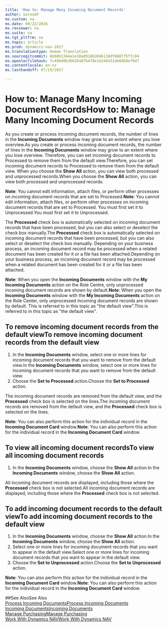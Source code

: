 ```yaml
---
title: 'How to: Manage Many Incoming Document Records'
author: SorenGP
ms.custom: na
ms.date: 09/22/2016
ms.reviewer: na
ms.suite: na
ms.tgt_pltfrm: na
ms.topic: article
ms.prod: dynamics-nav-2017
ms.translationtype: Human Translation
ms.sourcegitcommit: 6b60b1344a1e18ad91863046110df880f75f7c04
ms.openlocfilehash: fc496d0b36620a87b478e16246431de04b8ef9d7
ms.contentlocale: en-nz
ms.lasthandoff: 07/19/2017

---
```


# <a name="how-to-manage-many-incoming-document-records"></a><span data-ttu-id="f1088-102">How to: Manage Many Incoming Document Records</span><span class="sxs-lookup"><span data-stu-id="f1088-102">How to: Manage Many Incoming Document Records</span></span>
<span data-ttu-id="f1088-103">As you create or process incoming document records, the number of lines in the **Incoming Documents** window may grow to an extent where you lose overview.</span><span class="sxs-lookup"><span data-stu-id="f1088-103">As you create or process incoming document records, the number of lines in the **Incoming Documents** window may grow to an extent where you lose overview.</span></span> <span data-ttu-id="f1088-104">Therefore, you can set incoming document records to Processed to remove them from the default view.</span><span class="sxs-lookup"><span data-stu-id="f1088-104">Therefore, you can set incoming document records to Processed to remove them from the default view.</span></span> <span data-ttu-id="f1088-105">When you choose the **Show All** action, you can view both processed and unprocessed records.</span><span class="sxs-lookup"><span data-stu-id="f1088-105">When you choose the **Show All** action, you can view both processed and unprocessed records.</span></span>

<span data-ttu-id="f1088-106">**Note**: You cannot edit information, attach files, or perform other processes on incoming document records that are set to Processed.</span><span class="sxs-lookup"><span data-stu-id="f1088-106">**Note**: You cannot edit information, attach files, or perform other processes on incoming document records that are set to Processed.</span></span> <span data-ttu-id="f1088-107">You must first set it to Unprocessed.</span><span class="sxs-lookup"><span data-stu-id="f1088-107">You must first set it to Unprocessed.</span></span>

<span data-ttu-id="f1088-108">The **Processed** check box is automatically selected on incoming document records that have been processed, but you can also select or deselect the check box manually.</span><span class="sxs-lookup"><span data-stu-id="f1088-108">The **Processed** check box is automatically selected on incoming document records that have been processed, but you can also select or deselect the check box manually.</span></span> <span data-ttu-id="f1088-109">Depending on your business process, an incoming document record may be processed when a related document has been created for it or a file has been attached.</span><span class="sxs-lookup"><span data-stu-id="f1088-109">Depending on your business process, an incoming document record may be processed when a related document has been created for it or a file has been attached.</span></span>

<span data-ttu-id="f1088-110">**Note**: When you open the **Incoming Documents** window with the **My Incoming Documents** action on the Role Centre, only unprocessed incoming document records are shown by default.</span><span class="sxs-lookup"><span data-stu-id="f1088-110">**Note**: When you open the **Incoming Documents** window with the **My Incoming Documents** action on the Role Center, only unprocessed incoming document records are shown by default.</span></span> <span data-ttu-id="f1088-111">This is referred to in this topic as "the default view".</span><span class="sxs-lookup"><span data-stu-id="f1088-111">This is referred to in this topic as "the default view".</span></span>

## <a name="to-remove-incoming-document-records-from-the-default-view"></a><span data-ttu-id="f1088-112">To remove incoming document records from the default view</span><span class="sxs-lookup"><span data-stu-id="f1088-112">To remove incoming document records from the default view</span></span>
1. <span data-ttu-id="f1088-113">In the **Incoming Documents** window, select one or more lines for incoming document records that you want to remove from the default view.</span><span class="sxs-lookup"><span data-stu-id="f1088-113">In the **Incoming Documents** window, select one or more lines for incoming document records that you want to remove from the default view.</span></span>
2. <span data-ttu-id="f1088-114">Choose the **Set to Processed** action.</span><span class="sxs-lookup"><span data-stu-id="f1088-114">Choose the **Set to Processed** action.</span></span>

<span data-ttu-id="f1088-115">The incoming document records are removed from the default view, and the **Processed** check box is selected on the lines.</span><span class="sxs-lookup"><span data-stu-id="f1088-115">The incoming document records are removed from the default view, and the **Processed** check box is selected on the lines.</span></span>

<span data-ttu-id="f1088-116">**Note**: You can also perform this action for the individual record in the **Incoming Document Card** window.</span><span class="sxs-lookup"><span data-stu-id="f1088-116">**Note**: You can also perform this action for the individual record in the **Incoming Document Card** window.</span></span> 

## <a name="to-view-all-incoming-document-records"></a><span data-ttu-id="f1088-117">To view all incoming document records</span><span class="sxs-lookup"><span data-stu-id="f1088-117">To view all incoming document records</span></span>
1. <span data-ttu-id="f1088-118">In the **Incoming Documents** window, choose the **Show All** action.</span><span class="sxs-lookup"><span data-stu-id="f1088-118">In the **Incoming Documents** window, choose the **Show All** action.</span></span>

<span data-ttu-id="f1088-119">All incoming document records are displayed, including those where the **Processed** check box is not selected.</span><span class="sxs-lookup"><span data-stu-id="f1088-119">All incoming document records are displayed, including those where the **Processed** check box is not selected.</span></span>

## <a name="to-add-incoming-document-records-to-the-default-view"></a><span data-ttu-id="f1088-120">To add incoming document records to the default view</span><span class="sxs-lookup"><span data-stu-id="f1088-120">To add incoming document records to the default view</span></span>
1. <span data-ttu-id="f1088-121">In the **Incoming Documents** window, choose the **Show All** action.</span><span class="sxs-lookup"><span data-stu-id="f1088-121">In the **Incoming Documents** window, choose the **Show All** action.</span></span>
2. <span data-ttu-id="f1088-122">Select one or more lines for incoming document records that you want to appear in the default view.</span><span class="sxs-lookup"><span data-stu-id="f1088-122">Select one or more lines for incoming document records that you want to appear in the default view.</span></span>
3. <span data-ttu-id="f1088-123">Choose the **Set to Unprocessed** action.</span><span class="sxs-lookup"><span data-stu-id="f1088-123">Choose the **Set to Unprocessed** action.</span></span>  

<span data-ttu-id="f1088-124">**Note**: You can also perform this action for the individual record in the **Incoming Document Card** window.</span><span class="sxs-lookup"><span data-stu-id="f1088-124">**Note**: You can also perform this action for the individual record in the **Incoming Document Card** window.</span></span>
     
##<a name="see-also"></a><span data-ttu-id="f1088-125">See Also</span><span class="sxs-lookup"><span data-stu-id="f1088-125">See Also</span></span>  
[<span data-ttu-id="f1088-126">Process Incoming Documents</span><span class="sxs-lookup"><span data-stu-id="f1088-126">Process Incoming Documents</span></span>](across-process-income-documents.md)  
[<span data-ttu-id="f1088-127">Incoming Documents</span><span class="sxs-lookup"><span data-stu-id="f1088-127">Incoming Documents</span></span>](across-income-documents.md)  
[<span data-ttu-id="f1088-128">Manage Purchasing</span><span class="sxs-lookup"><span data-stu-id="f1088-128">Manage Purchasing</span></span>](purchasing-manage-purchasing.md)  
[<span data-ttu-id="f1088-129">Work With Dynamics NAV</span><span class="sxs-lookup"><span data-stu-id="f1088-129">Work With Dynamics NAV</span></span>](ui-work-product.md)

